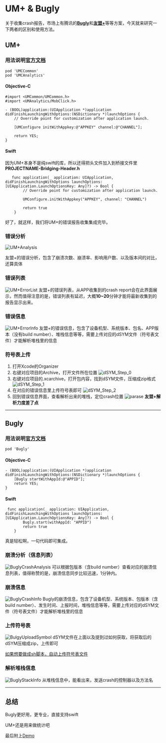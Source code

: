 # UM+ & Bugly

关于收集crash报告，市场上有腾讯的[**Bugly**](https://bugly.qq.com/v2/index)和[**友盟+**](https://www.umeng.com)等等方案，今天就来研究一下两者的区别和使用方法。


## UM+ 
### 用法说明[官方文档](https://developer.umeng.com/docs/119267/cate/119475)

```
pod 'UMCCommon'
pod 'UMCAnalytics'
```

#### Objective-C
```
#import <UMCommon/UMCommon.h>
#import <UMAnalytics/MobClick.h>

- (BOOL)application:(UIApplication *)application didFinishLaunchingWithOptions:(NSDictionary *)launchOptions {
    // Override point for customization after application launch.
    
    [UMConfigure initWithAppkey:@"APPKEY" channel:@"CHANNEL"];
       
    return YES;
}
```

#### Swift
因为UM+本身不是纯swift的库，所以还得把头文件加入到桥接文件里**PROJECTNAME-Bridging-Header.h**

```
   func application(_ application: UIApplication, didFinishLaunchingWithOptions launchOptions: [UIApplication.LaunchOptionsKey: Any]?) -> Bool {
        // Override point for customization after application launch.
        
        UMConfigure.initWithAppkey("APPKEY", channel: "CHANNEL")
        
        return true
    }
```

好了，就这样，我们将UM+的错误报告收集集成完毕。

### 错误分析

![UM+Analysis](https://github.com/Zac-Cheung/CrashCollectorDemo/blob/develop/images/UM%2BErrorAnalysis.jpg)

友盟+的错误分析，包含了崩溃次数、崩溃率、影响用户数、以及版本间的对比，还算具体

### 错误列表

![UM+ErrorList](https://github.com/Zac-Cheung/CrashCollectorDemo/blob/develop/images/UM%2BErrorList.jpg)
友盟+的错误列表，从APP收集到的crash report会在此界面展示，然而值得注意的是，错误列表有延迟，大概**10~20**分钟才能将最新收集到的报告显示出来。

### 错误信息
![UM+ErrorInfo](https://github.com/Zac-Cheung/CrashCollectorDemo/blob/develop/images/UM%2BErrorInfo.jpg)
友盟+的错误信息，包含了设备机型、系统版本、包名、APP版本（没有build number）、堆栈信息等等，需要上传对应的dSYM文件（符号表文件）才能解析堆栈里的信息

### 符号表上传
1. 打开Xcode的Organizer
2. 右键对应项目的Archive，打开文件所在位置
	![dSYM_Step_0](https://github.com/Zac-Cheung/CrashCollectorDemo/blob/develop/images/dSYM_Step_0.jpg)
3. 右键对应项目的.xcarchive，打开包内容，找到dSYM文件，压缩成zip格式
	![dSYM_Step_1](https://github.com/Zac-Cheung/CrashCollectorDemo/blob/develop/images/dSYM_Step_1.png)
4. 在对应的错误信息里上传符号表即可
	![dSYM_Step_2](https://github.com/Zac-Cheung/CrashCollectorDemo/blob/develop/images/dSYM_Step_2.jpg)
5. 回到错误信息界面，查看解析出来的堆栈，定位crash位置
	![parase](https://github.com/Zac-Cheung/CrashCollectorDemo/blob/develop/images/UM%2BErrorInfo.jpg)
**友盟+解析力度差了点**

***


## Bugly
### 用法说明[官方文档](https://bugly.qq.com/docs/user-guide/instruction-manual-ios/?v=20180709165613)

```
pod 'Bugly'
```

#### Objective-C

```
- (BOOL)application:(UIApplication *)application didFinishLaunchingWithOptions:(NSDictionary *)launchOptions {
    [Bugly startWithAppId:@"APPID"];
    return YES;
}

```

#### Swift 

```
 func application(_ application: UIApplication, didFinishLaunchingWithOptions launchOptions: [UIApplication.LaunchOptionsKey: Any]?) -> Bool {        
        Bugly.start(withAppId: "APPID")
        return true
    }
```

真是轻松啊，一句代码即可集成。

### 崩溃分析（信息列表）
![BuglyCrashAnalysis](https://github.com/Zac-Cheung/CrashCollectorDemo/blob/develop/images/BuglyCrashAnalysis.jpg)
可以根据包版本（含build number）查看对应的崩溃信息列表，值得称赞的是，崩溃信息同步比较迅速，1分钟内。

### 崩溃信息
![BuglyCrashInfo](https://github.com/Zac-Cheung/CrashCollectorDemo/blob/develop/images/BuglyCrashInfo.png)
Bugly的崩溃信息，包含了设备机型、系统版本、包版本（含build number）、发生时间、上报时间，堆栈信息等等，需要上传对应的dSYM文件（符号表文件）才能解析堆栈里的信息

### 上传符号表
![BulgyUploadSymbol](https://github.com/Zac-Cheung/CrashCollectorDemo/blob/develop/images/BulgyUploadSymbol.jpg)
dSYM文件在上面以及提到过如何获取，将获取后的dSYM压缩成zip，上传即可

[如果想要做成sh脚本，自动上传符号表文件](https://bugly.qq.com/docs/user-guide/symbol-configuration-ios/?v=1568792836231#xcode-sh)

### 解析堆栈信息
![BuglyStackInfo](https://github.com/Zac-Cheung/CrashCollectorDemo/blob/develop/images/BuglyStackInfo.png)
从堆栈信息中，能看出来，发送crash的控制器以及方法名

***

## 总结

Bugly更好用，更专业，直接支持swift

UM+还是用来做统计吧

最后附上[Demo](https://github.com/Zac-Cheung/CrashCollectorDemo)


